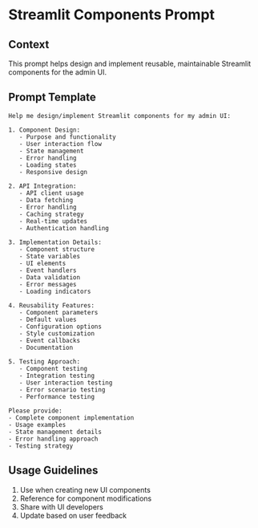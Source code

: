 # Streamlit Components Prompt

## Context
This prompt helps design and implement reusable, maintainable Streamlit components for the admin UI.

## Prompt Template
```
Help me design/implement Streamlit components for my admin UI:

1. Component Design:
   - Purpose and functionality
   - User interaction flow
   - State management
   - Error handling
   - Loading states
   - Responsive design

2. API Integration:
   - API client usage
   - Data fetching
   - Error handling
   - Caching strategy
   - Real-time updates
   - Authentication handling

3. Implementation Details:
   - Component structure
   - State variables
   - UI elements
   - Event handlers
   - Data validation
   - Error messages
   - Loading indicators

4. Reusability Features:
   - Component parameters
   - Default values
   - Configuration options
   - Style customization
   - Event callbacks
   - Documentation

5. Testing Approach:
   - Component testing
   - Integration testing
   - User interaction testing
   - Error scenario testing
   - Performance testing

Please provide:
- Complete component implementation
- Usage examples
- State management details
- Error handling approach
- Testing strategy
```

## Usage Guidelines
1. Use when creating new UI components
2. Reference for component modifications
3. Share with UI developers
4. Update based on user feedback 